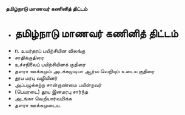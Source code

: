 **தமிழ்நாடு மாணவர் கணினித் திட்டம்**
- # தமிழ்நாடு மாணவர் கணினித் திட்டம்
- n. உயர்தரப் பயிற்சியின விலங்கு
- சாதிக்குதிரை
- உச்சநிலைப் பயிற்சியினக் குதிரை
- தளரா ஊக்கமும் அடக்கமுடியா ஆர்வ வெறியும் உடைய குதிரை
- தூய மரபு வழியினர்
- அப்பழுக்கற்ற சான்றாண்மை பயின்றவர்
- (பெயரடை) தூய இனமரபு சார்ந்த
- அடங்கா வெறியார்வமிக்க
- தளரா ஊக்கமுடைய.

